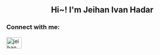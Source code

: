 <h2 align="center">Hi~! I'm Jeihan Ivan Hadar</h2>

<h3 align="left">Connect with me:</h3>
<p align="left">
<a href="https://www.linkedin.com/in/jeihan-ivan-hadar" target="blank"><img align="center" src="https://raw.githubusercontent.com/rahuldkjain/github-profile-readme-generator/master/src/images/icons/Social/linked-in-alt.svg" alt="jeihan ivan hadar" height="30" width="40" /></a>
</p>
